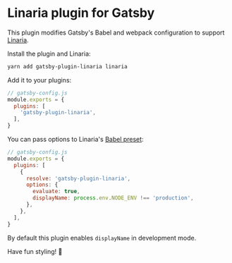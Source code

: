 # Linaria plugin for Gatsby

This plugin modifies Gatsby's Babel and webpack configuration to support [Linaria][].

Install the plugin and Linaria:

```sh
yarn add gatsby-plugin-linaria linaria
```

Add it to your plugins:

```js
// gatsby-config.js
module.exports = {
  plugins: [
    'gatsby-plugin-linaria',
  ],
}
```

You can pass options to Linaria's [Babel preset]:

```js
// gatsby-config.js
module.exports = {
  plugins: [
    {
      resolve: 'gatsby-plugin-linaria',
      options: {
        evaluate: true,
        displayName: process.env.NODE_ENV !== 'production',
      },
    },
  ],
}
```

By default this plugin enables `displayName` in development mode.

Have fun styling! :art:

[Linaria]: https://github.com/callstack/linaria
[Babel preset]: https://github.com/callstack/linaria/blob/master/docs/BABEL_PRESET.md
